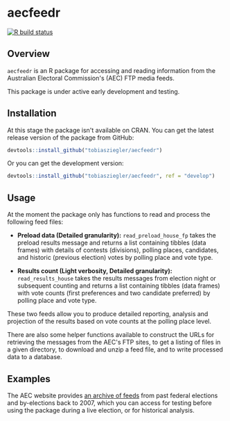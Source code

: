 # aecfeedr

<!-- badges: start -->
[![R build status](https://github.com/tobiasziegler/aecfeedr/workflows/R-CMD-check/badge.svg)](https://github.com/tobiasziegler/aecfeedr/actions)
<!-- badges: end -->

## Overview

`aecfeedr` is an R package for accessing and reading information from the Australian Electoral Commission's (AEC) FTP media feeds.

This package is under active early development and testing.

## Installation

At this stage the package isn't available on CRAN. You can get the latest release version of the package from GitHub:

``` r
devtools::install_github("tobiasziegler/aecfeedr")
```

Or you can get the development version:

``` r
devtools::install_github("tobiasziegler/aecfeedr", ref = "develop")
```

## Usage

At the moment the package only has functions to read and process the following feed files:

- **Preload data (Detailed granularity):** `read_preload_house_fp` takes the preload results message and returns a list containing tibbles (data frames) with details of contests (divisions), polling places, candidates, and historic (previous election) votes by polling place and vote type.

- **Results count (Light verbosity, Detailed granularity):** `read_results_house` takes the results messages from election night or subsequent counting and returns a list containing tibbles (data frames) with vote counts (first preferences and two candidate preferred) by polling place and vote type.

These two feeds allow you to produce detailed reporting, analysis and projection of the results based on vote counts at the polling place level.

There are also some helper functions available to construct the URLs for retrieving the messages from the AEC's FTP sites, to get a listing of files in a given directory, to download and unzip a feed file, and to write processed data to a database.

## Examples

The AEC website provides [an archive of feeds](https://results.aec.gov.au/) from past federal elections and by-elections back to 2007, which you can access for testing before using the package during a live election, or for historical analysis.
